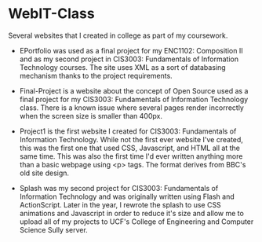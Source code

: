 WebIT-Class
===========
Several websites that I created in college as part of my coursework.

- EPortfolio was used as a final project for my ENC1102: Composition II and as my second project in CIS3003: Fundamentals of Information Technology courses. The site uses XML as a sort of databasing mechanism thanks to the project requirements.

- Final-Project is a website about the concept of Open Source used as a final project for my CIS3003: Fundamentals of Information Technology class. There is a known issue where several pages render incorrectly when the screen size is smaller than 400px.

- Project1 is the first website I created for CIS3003: Fundamentals of Information Technology. While not the first ever website I've created, this was the first one that used CSS, Javascript, and HTML all at the same time. This was also the first time I'd ever written anything more than a basic webpage using &lt;p&gt; tags. The format derives from BBC's old site design.

- Splash was my second project for CIS3003: Fundamentals of Information Technology and was originally written using Flash and ActionScript. Later in the year, I rewrote the splash to use CSS animations and Javascript in order to reduce it's size and allow me to upload all of my projects to UCF's College of Engineering and Computer Science Sully server.
